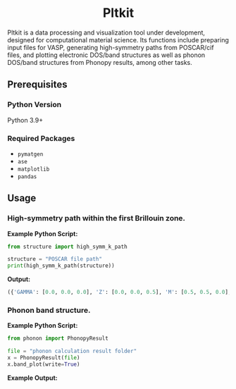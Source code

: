 <!-- [![DOI](https://zenodo.org/badge/805911060.svg)](https://zenodo.org/doi/10.5281/zenodo.11838813) -->

<h1 align="center">Pltkit</h1>

</h4>
Pltkit is a data processing and visualization tool under development, designed for computational material science. Its functions include preparing input files for VASP, generating high-symmetry paths from POSCAR/cif files, and plotting electronic DOS/band structures as well as phonon DOS/band structures from Phonopy results, among other tasks.

## Prerequisites

### Python Version
Python 3.9+

### Required Packages
- `pymatgen`
- `ase`
- `matplotlib`
- `pandas`

<!-- The `pyxtal` package will automatically install ASE version 3.18.0 and Pymatgen 2024.3.1 when you run:
```sh
pip install pyxtal
```
However, since the ASE package on PyPI has not been updated for two years, you need to install the latest ASE version from their GitLab repository to ensure compatibility with chgnet. You can do this by running:
```sh
pip install git+https://gitlab.com/ase/ase
``` -->

<!-- ### PyXtal modification
SGRCSP uses PyXtal to generate symmetry-restricted structures. However, some modifications and bug fixes are required for the PyXtal package to support our desired functionality. Please copy the Python scripts from the pyxtal_modify folder to the corresponding PyXtal package directory.

### Bond configuration
To generate molecular crystal structures, you need to set the bond lengths between atoms within the molecules. This configuration should be defined in the bonds.json file located in the database folder of the PyXtal package. Only approximate bond lengths are necessary. -->


## Usage
<!-- [Documentation](https://sgrcsp.readthedocs.io/en/latest/) is under development. -->

### High-symmetry path within the first Brillouin zone.

**Example Python Script:**
```python
from structure import high_symm_k_path

structure = "POSCAR file path"
print(high_symm_k_path(structure))
```
**Output:**
```python
({'GAMMA': [0.0, 0.0, 0.0], 'Z': [0.0, 0.0, 0.5], 'M': [0.5, 0.5, 0.0], 'A': [0.5, 0.5, 0.5], 'R': [0.0, 0.5, 0.5], 'X': [0.0, 0.5, 0.0]}, [('GAMMA', 'X'), ('X', 'M'), ('M', 'GAMMA'), ('GAMMA', 'Z'), ('Z', 'R'), ('R', 'A'), ('A', 'Z'), ('X', 'R'), ('M', 'A')])
```

### Phonon band structure.

**Example Python Script:**
```python
from phonon import PhonopyResult

file = "phonon calculation result folder"
x = PhonopyResult(file)
x.band_plot(write=True)
```
**Example Output:**


